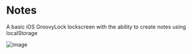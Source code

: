 # Notes
A basic iOS GroovyLock lockscreen with the ability to create notes using localStorage

![image](http://i.imgur.com/8vbKxFy.png)
